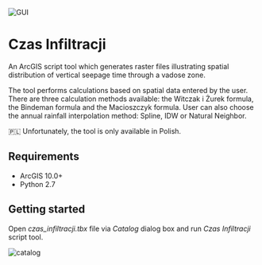 ![GUI](https://user-images.githubusercontent.com/33831675/78680013-3c261d80-78eb-11ea-9e65-4adef21739ba.png)

# Czas Infiltracji

An ArcGIS script tool which generates raster files illustrating spatial distribution of vertical seepage time through a vadose zone.

The tool performs calculations based on spatial data entered by the user. There are three calculation methods available: the Witczak i Żurek formula, the Bindeman formula and the Macioszczyk formula. User can also choose the annual rainfall interpolation method: Spline, IDW or Natural Neighbor.

🇵🇱 Unfortunately, the tool is only available in Polish.

## Requirements

* ArcGIS 10.0+
* Python 2.7

## Getting started

Open *czas_infiltracji.tbx* file via *Catalog* dialog box and run *Czas Infiltracji* script tool.

![catalog](https://user-images.githubusercontent.com/33831675/78680067-4fd18400-78eb-11ea-9f1f-1465c92fa3ad.png)
